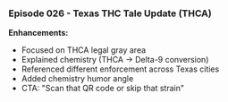 ### Episode 026 - Texas THC Tale Update (THCA)
**Enhancements:**
- Focused on THCA legal gray area
- Explained chemistry (THCA → Delta-9 conversion)
- Referenced different enforcement across Texas cities
- Added chemistry humor angle
- CTA: "Scan that QR code or skip that strain"
